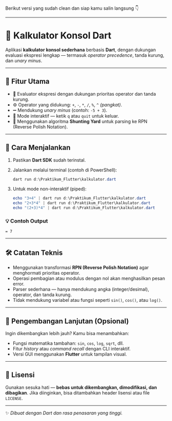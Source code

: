 Berikut versi yang sudah clean dan siap kamu salin langsung 👇

---

# 🧮 Kalkulator Konsol Dart

Aplikasi **kalkulator konsol sederhana** berbasis **Dart**, dengan dukungan evaluasi ekspresi lengkap — termasuk *operator precedence*, tanda kurung, dan *unary minus*.

---

## 🚀 Fitur Utama

* 🔢 Evaluator ekspresi dengan dukungan prioritas operator dan tanda kurung.
* ⚙️ Operator yang didukung: `+`, `-`, `*`, `/`, `%`, `^` *(pangkat)*.
* ➖ Mendukung *unary minus* (contoh: `-5 + 3`).
* 💬 Mode interaktif — ketik `q` atau `quit` untuk keluar.
* 🧠 Menggunakan algoritma **Shunting Yard** untuk parsing ke RPN (Reverse Polish Notation).

---

## 🧩 Cara Menjalankan

1. Pastikan **Dart SDK** sudah terinstal.

2. Jalankan melalui terminal (contoh di PowerShell):

   ```powershell
   dart run d:\Praktikum_Flutter\kalkulator.dart
   ```

3. Untuk mode non-interaktif (piped):

   ```powershell
   echo "3+4" | dart run d:\Praktikum_Flutter\kalkulator.dart
   echo "2+3*4" | dart run d:\Praktikum_Flutter\kalkulator.dart
   echo "(2+3)*4" | dart run d:\Praktikum_Flutter\kalkulator.dart
   ```

### 💡 Contoh Output

```
= 7
```

---

## 🛠️ Catatan Teknis

* Menggunakan transformasi **RPN (Reverse Polish Notation)** agar menghormati prioritas operator.
* Operasi pembagian atau modulus dengan nol akan menghasilkan pesan error.
* Parser sederhana — hanya mendukung angka (integer/desimal), operator, dan tanda kurung.
* Tidak mendukung variabel atau fungsi seperti `sin()`, `cos()`, atau `log()`.

---

## 🌱 Pengembangan Lanjutan (Opsional)

Ingin dikembangkan lebih jauh? Kamu bisa menambahkan:

* Fungsi matematika tambahan: `sin`, `cos`, `log`, `sqrt`, dll.
* Fitur *history* atau *command recall* dengan CLI interaktif.
* Versi GUI menggunakan **Flutter** untuk tampilan visual.

---

## 📄 Lisensi

Gunakan sesuka hati — **bebas untuk dikembangkan, dimodifikasi, dan dibagikan**.
Jika diinginkan, bisa ditambahkan header lisensi atau file `LICENSE`.

---

✨ *Dibuat dengan Dart dan rasa penasaran yang tinggi.*
